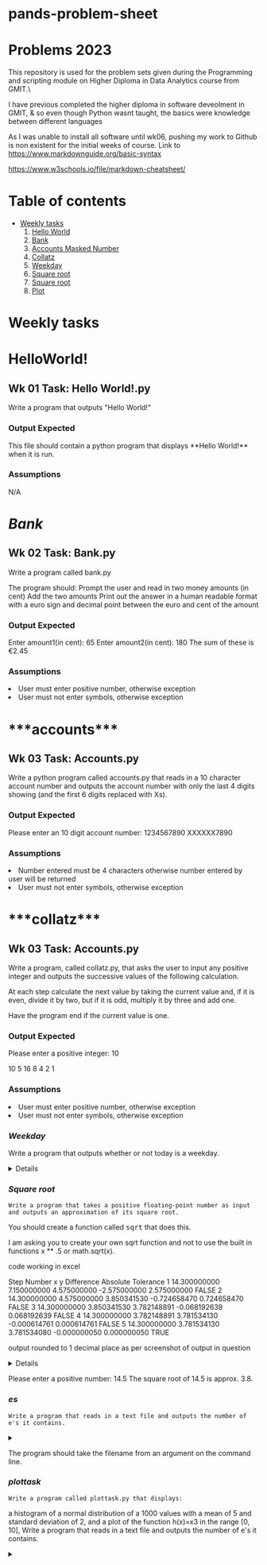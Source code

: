 # pands-problem-sheet

# Problems 2023


This repository is used for the problem sets given during the Programming and scripting module on Higher Diploma in Data Analytics course from GMIT.\

I have previous completed the higher diploma in software deveolment in GMIT, & so even though Python wasnt taught, the basics were knowledge between different languages

As I was unable to install all software until wk06, pushing my work to Github is non existent for the initial weeks of course.
Link to 
<a href="#">https://www.markdownguide.org/basic-syntax</a>

<a href="#">https://www.w3schools.io/file/markdown-cheatsheet/</a>




# **Table of contents**
* [Weekly tasks](weekly-tasks)
    1. [Hello World](#HelloWorld)
    2. [Bank](#Bank)
    3. [Accounts Masked Number](#accounts)
    4. [Collatz](#collatz)
    5. [Weekday](#Weekday) 
    6. [Square root](#square-root)
    7. [Square root](#es)
    8. [Plot](#plottask)


Weekly tasks
======
# **HelloWorld!** #
<h2> Wk 01 Task: Hello World!.py </h2>
<p>Write a program that outputs "Hello World!"</p>
<h3> Output Expected </h3>    
<p>This file should contain a python program that displays **Hello World!** when it is run. </p>
<h3> Assumptions </h3>
<p>N/A</p>

# ***Bank*** #
<h2> Wk 02 Task: Bank.py </h2>
<p>Write a program called bank.py </p>
<p>The program should:
Prompt the user and read in two money amounts (in cent)
Add the two amounts
Print out the answer in a human readable format with a euro sign and decimal point between the euro and cent of the amount</p>
<h3> Output Expected </h3>
<p>Enter amount1(in cent): 65
Enter amount2(in cent): 180
The sum of these is €2.45</p>
<h3> Assumptions </h3>
<li> User must enter positive number, otherwise exception</li>
<li> User must not enter symbols, otherwise exception</li>

<h1> ***accounts*** </h1>
<h2> Wk 03 Task: Accounts.py </h2>
<p>Write a python program called accounts.py that reads in a 10 character account number and outputs the account number with only the last 4 digits showing (and the first 6 digits replaced with Xs).</p>
<h3>  Output Expected </h3>
<p>Please enter an 10 digit account number: 1234567890
XXXXXX7890</p>
<h3> Assumptions </h3>
<li> Number entered must be 4 characters otherwise number entered by user will be returned</li>
<li> User must not enter symbols, otherwise exception</li>

<h1> ***collatz*** </h1>
<h2> Wk 03 Task: Accounts.py </h2> 
<p>Write a program, called collatz.py, that asks the user to input any positive integer and outputs the successive values of the following calculation.

At each step calculate the next value by taking the current value and, if it is even, divide it by two, but if it is odd, multiply it by three and add one.

Have the program end if the current value is one.</p>
<h3>  Output Expected </h3>
<p>Please enter a positive integer: 10</p>

</p>10 5 16 8 4 2 1 </p>
        
<h3> Assumptions </h3>
<li> User must enter positive number, otherwise exception
<li> User must not enter symbols, otherwise exception

  ### ***Weekday***

Write a program that outputs whether or not today is a weekday.


<details>
          
<p>An example of running it on a Saturday is as follows:

It is the weekend, yay!

</p>
</details>



  ### ***Square root***

    Write a program that takes a positive floating-point number as input and outputs an approximation of its square root.

You should create a function called <tt>sqrt</tt> that does this.

I am asking you to create your own sqrt function and not to use the built in functions x ** .5 or math.sqrt(x).
<p> code working in excel</p>

<p>
Step	Number	x	y	Difference	Absolute	Tolerance
1	14.300000000	7.150000000	4.575000000	-2.575000000	2.575000000	FALSE
2	14.300000000	4.575000000	3.850341530	-0.724658470	0.724658470	FALSE
3	14.300000000	3.850341530	3.782148891	-0.068192639	0.068192639	FALSE
4	14.300000000	3.782148891	3.781534130	-0.000614761	0.000614761	FALSE
5	14.300000000	3.781534130	3.781534080	-0.000000050	0.000000050	TRUE

</P>


<p>output rounded to 1 decimal place as per screenshot of output in question</p>
<details>
           
           <p>


</p>
</details>

Please enter a positive number: 14.5
The square root of 14.5 is approx. 3.8.

  
   ### ***es***

    Write a program that reads in a text file and outputs the number of e's it contains. 






<details>
           <summary></summary>
           <p>


</p>
</details>

The program should take the filename from an argument on the command line.

  
  ### ***plottask***

    Write a program called plottask.py that displays:

a histogram of a normal distribution of a 1000 values with a mean of 5 and standard deviation of 2, 
and a plot of the function  h(x)=x3 in the range [0, 10], Write a program that reads in a text file and outputs the number of e's it contains. 






<details>
           <summary></summary>
           <p>


</p>
</details>



